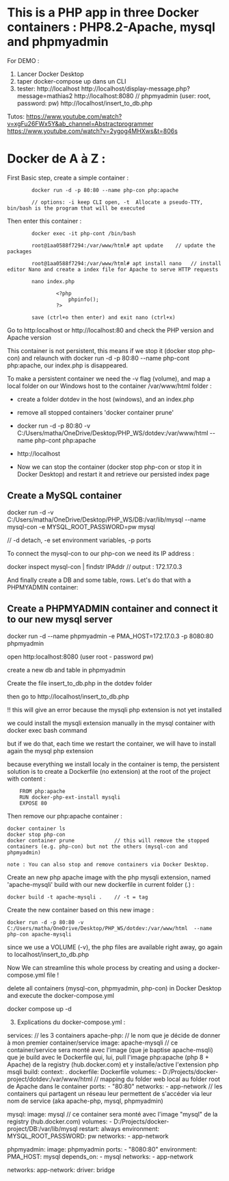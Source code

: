 This is a PHP app in three Docker containers : PHP8.2-Apache, mysql and phpmyadmin
==============================================================================

For DEMO :

1. Lancer Docker Desktop
2. taper docker-compose up dans un CLI
3. tester:
		http://localhost
    http://localhost/display-message.php?message=mathias2
    http://localhost:8080  // phpmyadmin (user: root, password: pw)
    http://localhost/insert_to_db.php


Tutos:
https://www.youtube.com/watch?v=xgFu26FWx5Y&ab_channel=Abstractprogrammer
https://www.youtube.com/watch?v=2ygog4MHXws&t=806s


Docker de A à Z :
===============

First Basic step, create a simple container :   
			
			docker run -d -p 80:80 --name php-con php:apache

			// options: -i keep CLI open, -t  Allocate a pseudo-TTY, bin/bash is the program that will be executed

Then enter this container :

			docker exec -it php-cont /bin/bash    

			root@1aa0588f7294:/var/www/html# apt update    // update the packages

			root@1aa0588f7294:/var/www/html# apt install nano   // install editor Nano and create a index file for Apache to serve HTTP requests

			nano index.php

					<?php
						phpinfo();
					?>

			save (ctrl+o then enter) and exit nano (ctrl+x)

Go to http:localhost or http://localhost:80 and check the PHP version and Apache version


This container is not persistent, this means if we stop it (docker stop php-con) 
and relaunch with docker run -d -p 80:80 --name php-cont php:apache, our index.php is disappeared.

To make a persistent container we need the -v flag (volume), 
and map a local folder on our Windows host to the container /var/www/html folder :

- create a folder dotdev in the host (windows), and an index.php 

- remove all stopped containers  'docker container prune'

- docker run -d -p 80:80 -v C:/Users/matha/OneDrive/Desktop/PHP_WS/dotdev:/var/www/html --name php-cont php:apache

- http://localhost

- Now we can stop the container (docker stop php-con or stop it in Docker Desktop)
	and restart it and retrieve our persisted index page


Create a MySQL container 
------------------------

docker run -d -v C:/Users/matha/OneDrive/Desktop/PHP_WS/DB:/var/lib/mysql --name mysql-con -e MYSQL_ROOT_PASSWORD=pw mysql 

// -d detach, -e set environment variables, -p ports

To connect the mysql-con to our php-con we need its IP address :

docker inspect mysql-con | findstr IPAddr   // output : 172.17.0.3

And finally create a DB and some table, rows.
Let's do that with a PHPMYADMIN container: 


Create a PHPMYADMIN container and connect it to our new mysql server
--------------------------------------------------------------------

docker run -d --name phpmyadmin -e PMA_HOST=172.17.0.3 -p 8080:80 phpmyadmin

open http:localhost:8080     (user root - password pw)

create a new db and table in phpmyadmin

Create the file insert_to_db.php in the dotdev folder

then go to http://localhost/insert_to_db.php 

!! this will give an error because the mysqli php extension is not yet installed

we could install the mysqli extension manually in the mysql container with docker exec bash command

but if we do that, each time we restart the container, we will have to install again the mysql php extension

because everything we install localy in the container is temp, 
the persistent solution is to create a Dockerfile (no extension) at the root of the project with content :
        
        FROM php:apache
        RUN docker-php-ext-install mysqli
        EXPOSE 80

Then remove our php:apache container :

	docker container ls   
	docker stop php-con
	docker container prune             // this will remove the stopped containers (e.g. php-con) but not the others (mysql-con and phpmyadmin)

	note : You can also stop and remove containers via Docker Desktop.

Create an new php apache image with the php mysqli extension, named 'apache-mysqli' build with our new dockerfile in current folder (.) :

	docker build -t apache-mysqli .    // -t = tag

Create the new container based on this new image :

	docker run -d -p 80:80 -v C:/Users/matha/OneDrive/Desktop/PHP_WS/dotdev:/var/www/html  --name php-con apache-mysqli

since we use a VOLUME (-v), the php files are available right away, go again to localhost/insert_to_db.php



Now We can streamline this whole process by creating and using a docker-compose.yml file !


delete all containers (mysql-con, phpmyadmin, php-con) in Docker Desktop and execute the docker-compose.yml

docker compose up -d

3. Explications du docker-compose.yml :

services:                           // les 3 containers
  apache-php:                       // le nom que je décide de donner à mon premier container/service
    image: apache-mysqli            // ce container/service sera monté avec l'image (que je baptise apache-msqli) que je build avec le Dockerfile qui, lui, pull l'image php:apache (php 8 + Apache) de la registry (hub.docker.com) et y installe/active l'extension php msqli
    build:
      context: .
      dockerfile: Dockerfile
    volumes:
      - D:/Projects/docker-project/dotdev:/var/www/html         // mapping du folder web local au folder root de Apache dans le container 
    ports:
      - "80:80"
    networks:
      - app-network                         // les containers qui partagent un réseau leur permettent de s'accéder via leur nom de service (aka apache-php, mysql, phpmyadmin) 

  mysql:
    image: mysql                            // ce container sera monté avec l'image "mysql" de la registry (hub.docker.com)
    volumes:
      - D:/Projects/docker-project/DB:/var/lib/mysql
    restart: always
    environment:
      MYSQL_ROOT_PASSWORD: pw
    networks:
      - app-network

  phpmyadmin:
    image: phpmyadmin
    ports:
      - "8080:80"
    environment:
      PMA_HOST: mysql
    depends_on:
      - mysql
    networks:
      - app-network

networks:
  app-network:
    driver: bridge
